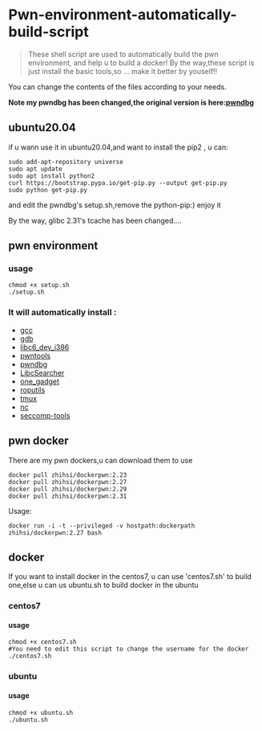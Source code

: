 # Pwn-environment-automatically-build-script

> These shell script are used to automatically build the pwn environment, and help u to build a docker!
> By the way,these script is just install the basic tools,so ... make it better by youself!!

You can change the contents of the files according to your needs.

**Note my pwndbg has been changed,the original version is here:[pwndbg](https://github.com/pwndbg/pwndbg)**

## ubuntu20.04

if u wann use it in ubuntu20.04,and want to install the pip2 , u can:

```
sudo add-apt-repository universe
sudo apt update 
sudo apt install python2
curl https://bootstrap.pypa.io/get-pip.py --output get-pip.py
sudo python get-pip.py
```

and edit the pwndbg's setup.sh,remove the python-pip:) enjoy it

By the way, glibc 2.31's tcache has been changed....

## pwn environment

### usage
```
chmod +x setup.sh
./setup.sh
```

### It will automatically install :
* [gcc](https://gcc.gnu.org/)
* [gdb](https://www.gnu.org/software/gdb/)
* [libc6_dev_i386](https://pkgs.org/download/libc6-dev-i386)
* [pwntools](https://github.com/Gallopsled/pwntools.git/)
* [pwndbg](https://github.com/nightRainy/pwndbg)
* [LibcSearcher](https://github.com/lieanu/LibcSearcher)
* [one_gadget](https://github.com/david942j/one_gadget.git)
* [roputils](https://github.com/inaz2/roputils.git)
* [tmux](https://github.com/tmux/tmux)
* [nc]()
* [seccomp-tools](https://github.com/david942j/seccomp-tools)


## pwn docker

There are my pwn dockers,u can download them to use 

```
docker pull zhihsi/dockerpwn:2.23
docker pull zhihsi/dockerpwn:2.27
docker pull zhihsi/dockerpwn:2.29
docker pull zhihsi/dockerpwn:2.31
```

Usage:

```
docker run -i -t --privileged -v hostpath:dockerpath zhihsi/dockerpwn:2.27 bash
```

## docker
If you want to install docker in the centos7, u can use 'centos7.sh' to build one,else u can us ubuntu.sh to build docker in the ubuntu

### centos7

#### usage
```
chmod +x centos7.sh
#You need to edit this script to change the username for the docker
./centos7.sh
```

### ubuntu
#### usage
```
chmod +x ubuntu.sh
./ubuntu.sh
```

